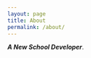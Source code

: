 ```yaml
---
layout: page
title: About
permalink: /about/
---
```


**_A New School Developer_**.

<script src="https://gist.github.com/palindrom615/a262d04d90eccdea1a779f87e5e82c3e.js"></script>